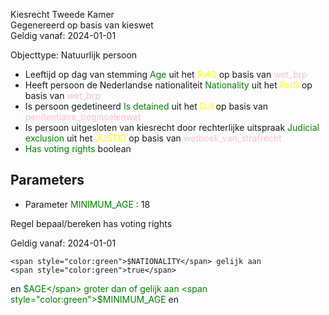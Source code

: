 Kiesrecht Tweede Kamer \
Gegenereerd op basis van kieswet \
Geldig vanaf: 2024-01-01

Objecttype: Natuurlijk persoon
- Leeftijd op dag van stemming <span style="color:green">Age</span> uit het <span style="color:yellow"> RvIG </span> op basis van <span style="color:pink"> wet_brp </span>
- Heeft persoon de Nederlandse nationaliteit <span style="color:green">Nationality</span> uit het <span style="color:yellow"> RvIG </span> op basis van <span style="color:pink"> wet_brp </span>
- Is persoon gedetineerd <span style="color:green">Is detained</span> uit het <span style="color:yellow"> DJI </span> op basis van <span style="color:pink"> penitentiaire_beginselenwet </span>
- Is persoon uitgesloten van kiesrecht door rechterlijke uitspraak <span style="color:green">Judicial exclusion</span> uit het <span style="color:yellow"> JUSTID </span> op basis van <span style="color:pink"> wetboek_van_strafrecht </span>
- <span style="color:green">Has voting rights</span> boolean

## Parameters ##
- Parameter <span style="color:green">MINIMUM_AGE</span> : 18


Regel bepaal/bereken has voting rights

Geldig vanaf: 2024-01-01


	<span style="color:green">$NATIONALITY</span> gelijk aan
	<span style="color:green">true</span>
 en <span style="color:green">$AGE</span> groter dan of gelijk aan
	<span style="color:green">$MINIMUM_AGE</span>
 en
